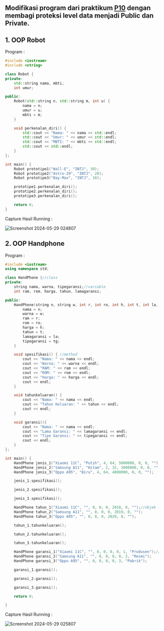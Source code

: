 ## Modifikasi program dari praktikum [P10](https://github.com/mchydhamlna/Tugas_AB1203/blob/main/ClassIntroduction/Praktikum_P10.md) dengan membagi proteksi level data menjadi Public dan Private.

## 1. OOP Robot
Program :
```c++
#include <iostream>
#include <string>

class Robot {
private:
    std::string nama, mbti;
    int umur;

public:
    Robot(std::string n, std::string m, int u) {
        nama = n;
        umur = u;
        mbti = m;
    }

    void perkenalan_diri() {
        std::cout << "Nama: " << nama << std::endl;
        std::cout << "Umur: " << umur << std::endl;
        std::cout << "MBTI: " << mbti << std::endl;
        std::cout << std::endl;
    }
};

int main() {
    Robot prototipe1("Wall-E", "INTJ", 30);
    Robot prototipe2("Astro-29", "INTJ", 20);
    Robot prototipe3("Bay-Max", "INTJ", 10);

    prototipe1.perkenalan_diri();
    prototipe2.perkenalan_diri();
    prototipe3.perkenalan_diri();

    return 0;
}

```
Capture Hasil Running :

![Screenshot 2024-05-29 024807](https://github.com/mchydhamlna/Tugas_AB1203/assets/144500877/769946b6-3b7f-4cd5-8031-a2571d191e22)

## 2. OOP Handphone
Program :
```c++
#include <iostream>
using namespace std;

class HandPhone {//class
private:
    string nama, warna, tipegaransi;//variable
    int ram, rom, harga, tahun, lamagaransi;

public:
    HandPhone(string n, string w, int r, int ro, int h, int t, int la, string tg) {
        nama = n;
        warna = w;
        ram = r;
        rom = ro;
        harga = h;
        tahun = t;
        lamagaransi = la;
        tipegaransi = tg;
    }

    void spesifikasi() { //method
        cout << "Nama: " << nama << endl;
        cout << "Warna: " << warna << endl;
        cout << "RAM: " << ram << endl;
        cout << "ROM: " << rom << endl;
        cout << "Harga: " << harga << endl;
        cout << endl;
    }

    void tahunkeluaran() {
        cout << "Nama: " << nama << endl;
        cout << "Tahun Keluaran: " << tahun << endl;
        cout << endl;
    }

    void garansi(){
        cout << "Nama: " << nama << endl;
        cout << "Lama Garansi: " << lamagaransi << endl;
        cout << "Tipe Garansi: " << tipegaransi << endl;
        cout << endl;
    }
};

int main() {
    HandPhone jenis_1("Xiaomi 11C", "Putih", 4, 64, 5000000, 0, 0, "");//objek jenis_1
    HandPhone jenis_2("Samsung A11", "Hitam", 2, 32, 3000000, 0, 0, "");
    HandPhone jenis_3("Oppo A95", "Biru", 4, 64, 4000000, 0, 0, "");

    jenis_1.spesifikasi();

    jenis_2.spesifikasi();

    jenis_3.spesifikasi();

    HandPhone tahun_1("Xiaomi 11C", "", 0, 0, 0, 2018, 0, "");//objek tahun_1
    HandPhone tahun_2("Samsung A11", "", 0, 0, 0, 2019, 0, "");
    HandPhone tahun_3("Oppo A95", "", 0, 0, 0, 2020, 0, "");

    tahun_1.tahunkeluaran();

    tahun_2.tahunkeluaran();

    tahun_3.tahunkeluaran();

    HandPhone garansi_1("Xiaomi 11C", "", 0, 0, 0, 0, 1, "Produsen");//objek garansi_1
    HandPhone garansi_2("Samsung A11", "", 0, 0, 0, 0, 2, "Resmi");
    HandPhone garansi_3("Oppo A95", "", 0, 0, 0, 0, 3, "Pabrik");

    garansi_1.garansi();

    garansi_2.garansi();

    garansi_3.garansi();

    return 0;

}
```
Capture Hasil Running :

![Screenshot 2024-05-29 025807](https://github.com/mchydhamlna/Tugas_AB1203/assets/144500877/4db2d468-b9c6-4016-90ba-81d1aa2a7742)
